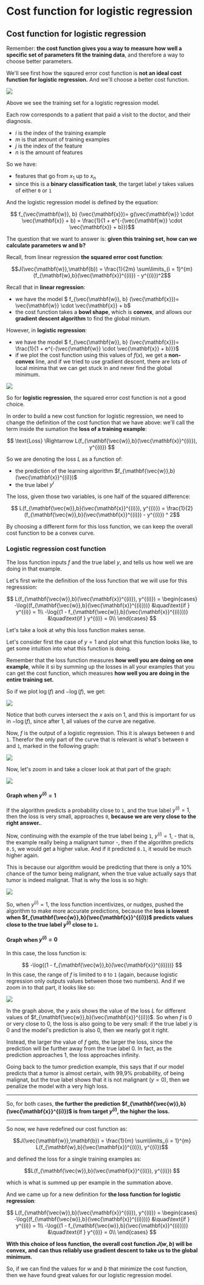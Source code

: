 # Cost function for logistic regression

## Cost function for logistic regression

Remember: **the cost function gives you a way to measure how well a specific set of parameters fit the training data**, and therefore a way to choose better parameters.

We'll see first how the sqaured error cost function is **not an ideal cost function for logistic regression.** And we'll choose a better cost function.

![](2024-01-04-09-48-47.png)

Above we see the training set for a logistic regression model.

Each row corresponds to a patient that paid a visit to the doctor, and their diagnosis.

- $i$ is the index of the training example
- $m$ is that amount of training examples
- $j$ is the index of the feature
- $n$ is the amount of features

So we have:

- features that go from $x_1$ up to $x_n$
- since this is a **binary classification task**, the target label $y$ takes values of either `0` or `1`

And the logistic regression model is defined by the equation:

$$ f_{\vec{\mathbf{w}}, b} (\vec{\mathbf{x}})= g(\vec{\mathbf{w}} \cdot \vec{\mathbf{x}} + b) = \frac{1}{1 + e^{-(\vec{\mathbf{w}} \cdot \vec{\mathbf{x}} + b)}}$$

The question that we want to answer is: **given this training set, how can we calculate parameters $\mathbf{w}$ and $\mathbf{b}$?**

Recall, from linear regression **the squared error cost function**:

$$J(\vec{\mathbf{w}},\mathbf{b}) = \frac{1}{2m} \sum\limits_{i = 1}^{m} (f_{\mathbf{w},b}(\vec{\mathbf{x}}^{(i)}) - y^{(i)})^2$$ 

Recall that in **linear regression**:

- we have the model $ f_{\vec{\mathbf{w}}, b} (\vec{\mathbf{x}})= \vec{\mathbf{w}} \cdot \vec{\mathbf{x}} + b$
- the cost function takes a **bowl shape**, which is **convex**, and allows our **gradient descent algorithm** to find the global minium.

However, in **logistic regression**:
- we have the model $ f_{\vec{\mathbf{w}}, b} (\vec{\mathbf{x}})= \frac{1}{1 + e^{-(\vec{\mathbf{w}} \cdot \vec{\mathbf{x}} + b)}}$
- if we plot the cost function using this values of $f(x)$, we get a **non-convex** line, and if we tried to use gradient descent, there are lots of local minima that we can get stuck in and never find the global minimum.

![](2024-01-04-10-12-14.png)

So for **logistic regression**, the squared error cost function is not a good choice.

In order to build a new cost function for logistic regression, we need to change the definition of the cost function that we have above: we'll call the term inside the sumation the **loss of a training example**:

$$ \text{Loss} \Rightarrow L(f_{\mathbf{\vec{w}},b}(\vec{\mathbf{x}}^{(i)}), y^{(i)})  $$

So we are denoting the loss $L$ as a function of:
- the prediction of the learning algorithm $f_{\mathbf{\vec{w}},b}(\vec{\mathbf{x}}^{(i)})$
- the true label $y^i$

The loss, given those two variables, is one half of the squared difference:

$$ L(f_{\mathbf{\vec{w}},b}(\vec{\mathbf{x}}^{(i)}), y^{(i)}) = \frac{1}{2} (f_{\mathbf{\vec{w}},b}(\vec{\mathbf{x}}^{(i)}) - y^{(i)}) ^ 2$$

By choosing a different form for this loss function, we can keep the overall cost function to be a convex curve.

### Logistic regression cost function

The loss function inputs $f$ and the true label $y$, and tells us how well we are doing in that example.

Let's first write the definition of the loss function that we will use for this regresssion:

$$   
L(f_{\mathbf{\vec{w}},b}(\vec{\mathbf{x}}^{(i)}), y^{(i)}) = 
     \begin{cases}
       -\log{(f_{\mathbf{\vec{w}},b}(\vec{\mathbf{x}}^{(i)}))} &\quad\text{if } y^{(i)} = 1\\
       -\log{(1 - f_{\mathbf{\vec{w}},b}(\vec{\mathbf{x}}^{(i)}))} &\quad\text{if } y^{(i)} = 0\\
     \end{cases}
$$

Let's take a look at why this loss function makes sense.

Let's consider first the case of $y = 1$ and plot what this function looks like, to get some intuition into what this function is doing. 

Remember that the loss function measures **how well you are doing on one example**, while it si by summing up the losses in all your examples that you can get the cost function, which measures **how well you are doing in the entire training set.**

So if we plot $\log(f)$ and $-\log(f)$, we get:

![](2024-01-04-23-29-44.png)

Notice that both curves intersect the $x$ axis on 1, and this is important for us in $-\log(f)$, since after 1, all values of the curve are negative.

Now, $f$ is the output of a logistic regression. This it is always between `0` and `1`. Therefor the only part of the curve that is relevant is what's between `0` and `1`, marked in the following graph:

![](2024-01-04-23-33-06.png)

Now, let's zoom in and take a closer look at that part of the graph:

![](2024-01-04-23-34-25.png)

#### Graph when $y^{(i)} = 1$
If the algorithm predicts a probability close to `1`, and the true label $y^{(i)} = 1$, then the loss is very small, approaches `0`, **because we are very close to the right answer.**.

Now, continuing with the example of the true label being `1`, $y^{(i)} = 1$, - that is, the example really being a malignant tumor -, then if the algorithm predicts `0.5`, we would get a higher value. And if it predicted `0.1`, it would be much higher again.

This is because our algorithm would be predicting that there is only a 10% chance of the tumor being malignant, when the true value actually says that tumor is indeed malignat. That is why the loss is so high:

![](2024-01-04-23-39-54.png)

So, when $y^{(i)} = 1$, the loss function incentivizes, or nudges, pushed the algorithm to make more accurate predictions, because the **loss is lowest when $f_{\mathbf{\vec{w}},b}(\vec{\mathbf{x}}^{(i)})$ predicts values close to the true label $y^{(i)}$ close to `1`.**

#### Graph when $y^{(i)} = 0$

In this case, the loss function is:

$$  -\log{(1 - f_{\mathbf{\vec{w}},b}(\vec{\mathbf{x}}^{(i)}))} $$
In this case, the range of $f$ is limited to `0` to `1` (again, because logistic regression only outputs values between those two numbers). And if we zoom in to that part, it looks like so:

![](2024-01-04-23-47-28.png)

In the graph above, the $y$ axis shows the value of the loss $L$ for different values of $f_{\mathbf{\vec{w}},b}(\vec{\mathbf{x}}^{(i)})$. So when $f$ is 0 or very close to 0, the loss is also going to be very small: if the true label $y$ is $0$ and the model's prediction is also 0, then we nearly got it right.

Instead, the larger the value of $f$ gets, the larger the loss, since the prediction will be further away from the true label 0. In fact, as the prediction approaches 1, the loss approaches infinity.

Going back to the tumor prediction example, this says that if our model predicts that a tumor is almost certain, with 99,9% probability, of being malignat, but the true label shows that it is not malignant ($y = 0$), then we penalize the model with a very high loss.


---
So, for both cases, **the further the prediction $f_{\mathbf{\vec{w}},b}(\vec{\mathbf{x}}^{(i)})$ is from target $y^{(i)}$, the higher the loss.**

---
So now, we have redefined our cost function as:

$$J(\vec{\mathbf{w}},\mathbf{b}) = \frac{1}{m} \sum\limits_{i = 1}^{m} L(f_{\mathbf{w},b}(\vec{\mathbf{x}}^{(i)}), y^{(i)})$$

and defined the loss for a single training examples as: 

$$L(f_{\mathbf{\vec{w}},b}(\vec{\mathbf{x}}^{(i)}), y^{(i)})  $$

which is what is summed up per example in the summation above.

And we came up for a new definition for **the loss function for logistic regression**:

$$   
L(f_{\mathbf{\vec{w}},b}(\vec{\mathbf{x}}^{(i)}), y^{(i)}) = 
     \begin{cases}
       -\log{(f_{\mathbf{\vec{w}},b}(\vec{\mathbf{x}}^{(i)}))} &\quad\text{if } y^{(i)} = 1\\
       -\log{(1 - f_{\mathbf{\vec{w}},b}(\vec{\mathbf{x}}^{(i)}))} &\quad\text{if } y^{(i)} = 0\\
     \end{cases}
$$

**With this choice of loss function, the overall cost function $J(w,b)$ will be convex, and can thus reliably use gradient descent to take us to the global minimum.**

So, if we can find the values for $w$ and $b$ that minimize the cost function, then we have found great values for our logistic regression model.